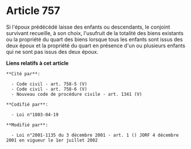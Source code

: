 # Article 757

Si l'époux prédécédé laisse des enfants ou descendants, le conjoint survivant recueille, à son choix, l'usufruit de la
totalité des biens existants ou la propriété du quart des biens lorsque tous les enfants sont issus des deux époux et la
propriété du quart en présence d'un ou plusieurs enfants qui ne sont pas issus des deux époux.

**Liens relatifs à cet article**

	**Cité par**:

	  - Code civil - art. 758-5 (V)
	  - Code civil - art. 758-6 (V)
	  - Nouveau code de procédure civile - art. 1341 (V)

	**Codifié par**:

	  - Loi n°1803-04-19

	**Modifié par**:

	  - Loi n°2001-1135 du 3 décembre 2001 - art. 1 () JORF 4 décembre 2001 en vigueur le 1er juillet 2002
